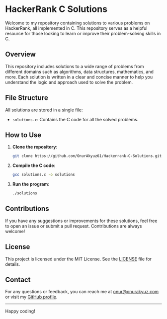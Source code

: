 # HackerRank C Solutions

Welcome to my repository containing solutions to various problems on HackerRank, all implemented in C. This repository serves as a helpful resource for those looking to learn or improve their problem-solving skills in C.

## Overview

This repository includes solutions to a wide range of problems from different domains such as algorithms, data structures, mathematics, and more. Each solution is written in a clear and concise manner to help you understand the logic and approach used to solve the problem.

## File Structure

All solutions are stored in a single file:

- `solutions.c`: Contains the C code for all the solved problems.

## How to Use

1. **Clone the repository**:
    ```bash
    git clone https://github.com/OnurAkyuz61/Hackerrank-C-Solutions.git
    ```
   
2. **Compile the C code**:
    ```bash
    gcc solutions.c -o solutions
    ```
   
3. **Run the program**:
    ```bash
    ./solutions
    ```

## Contributions

If you have any suggestions or improvements for these solutions, feel free to open an issue or submit a pull request. Contributions are always welcome!

## License

This project is licensed under the MIT License. See the [LICENSE](LICENSE) file for details.

## Contact

For any questions or feedback, you can reach me at onur@onurakyuz.com or visit my [GitHub profile](https://github.com/OnurAkyuz61).

---

Happy coding!
